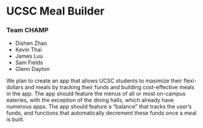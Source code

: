 # UCSC Meal Builder

### Team CHAMP
 * Dishen Zhao
 * Kevin Thai
 * James Luu
 * Sam Fields
 * Glenn Dayton
 
 We plan to create an app that allows UCSC students to maximize their flexi-dollars and meals
 by tracking their funds and building cost-effective meals in the app. The app should feature
 the menus of all or most on-campus eateries, with the exception of the dining halls, which
 already have numerous apps. The app should feature a “balance” that tracks the user’s funds,
 and functions that automatically decrement these funds once a meal is built.
